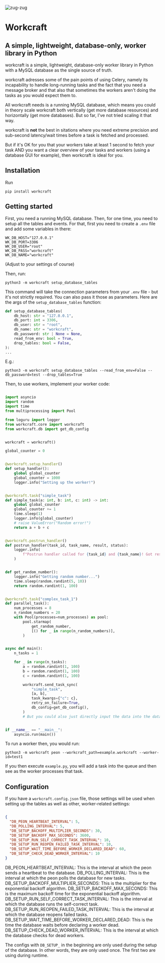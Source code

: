 ![zug-zug](https://github.com/user-attachments/assets/7c60873d-5c35-4cd3-985e-2b61e690c6f9)

# Workcraft

## A simple, lightweight, database-only, worker library in Python

workcraft is a simple, lightweight, database-only worker library in Python with a MySQL database as the single source of truth.

workcraft adresses some of the pain points of using Celery, namely its incapability to handle long-running tasks and the fact that you need a message broker and that also that sometimes the workers aren't doing the tasks as you would expect them to.

All workcraft needs is a running MySQL database, which means you could in theory scale workcraft both vertically (get more database resources) and horizontally (get more databases). But so far, I've not tried scaling it that way.

workcraft is **not** the best in sitations where you need extreme precision and sub-second latency/wait times before a task is fetched and processed.

But if it's OK for you that your workers take at least 1 second to fetch your task AND you want a clear overview of your tasks and workers (using a database GUI for example), then workcraft is ideal for you.


## Installation

Run

```
pip install workcraft
```

## Getting started

First, you need a running MySQL database. Then, for one time, you need to setup all the tables and events. For that, first you need to create a `.env` file and add some variables in there:

```
WK_DB_HOST="127.0.0.1"
WK_DB_PORT=3306
WK_DB_USER="root"
WK_DB_PASS="workcraft"
WK_DB_NAME="workcraft"
```

(Adjust to your settings of course)

Then, run:

```
python3 -m workcraft setup_database_tables
```

This command will take the connection parameters from your `.env` file - but it's not strictly required. You can also pass it those as parameters. Here are the args of the `setup_database_tables` function:

```python
def setup_database_tables(
    db_host: str = "127.0.0.1",
    db_port: int = 3306,
    db_user: str = "root",
    db_name: str = "workcraft",
    db_password: str | None = None,
    read_from_env: bool = True,
    drop_tables: bool = False,
):
...
```

E.g.:
```
python3 -m workcraft setup_database_tables --read_from_env=False --db_password=test --drop_tables=True
```

Then, to use workers, implement your worker code:

```python

import asyncio
import random
import time
from multiprocessing import Pool

from loguru import logger
from workcraft.core import workcraft
from workcraft.db import get_db_config


workcraft = workcraft()

global_counter = 0


@workcraft.setup_handler()
def setup_handler():
    global global_counter
    global_counter = 1000
    logger.info("Setting up the worker!")


@workcraft.task("simple_task")
def simple_task(a: int, b: int, c: int) -> int:
    global global_counter
    global_counter += 1
    time.sleep(1)
    logger.info(global_counter)
    # raise ValueError("Random error!")
    return a + b + c


@workcraft.postrun_handler()
def postrun_handler(task_id, task_name, result, status):
    logger.info(
        f"Postrun handler called for {task_id} and {task_name}! Got result: {result} and status {status}"
    )


def get_random_number():
    logger.info("Getting random number...")
    time.sleep(random.randint(5, 10))
    return random.randint(1, 100)


@workcraft.task("complex_task_1")
def parallel_task():
    num_processes = 8
    n_random_numbers = 20
    with Pool(processes=num_processes) as pool:
        pool.starmap(
            get_random_number,
            [() for _ in range(n_random_numbers)],
        )


async def main():
    n_tasks = 1

    for _ in range(n_tasks):
        a = random.randint(1, 100)
        b = random.randint(1, 100)
        c = random.randint(1, 100)

        workcraft.send_task_sync(
            "simple_task",
            [a, b],
            task_kwargs={"c": c},
            retry_on_failure=True,
            db_config=get_db_config(),
        )
        # But you could also just directly input the data into the database


if __name__ == "__main__":
    asyncio.run(main())

```

To run a worker then, you would run:

```
python3 -m workcraft peon --workcraft_path=example.workcraft --worker-id=test1
```

If you then execute `example.py`, you will add a task into the queue and then see as the worker processes that task.

## Configuration

If you have a `workcraft.config.json` file, those settings will be used when setting up the tables as well as other, worker-related settings:

```json

{
  "DB_PEON_HEARTBEAT_INTERVAL": 5,
  "DB_POLLING_INTERVAL": 5,
  "DB_SETUP_BACKOFF_MULTIPLIER_SECONDS": 30,
  "DB_SETUP_BACKOFF_MAX_SECONDS": 3600,
  "DB_SETUP_RUN_SELF_CORRECT_TASK_INTERVAL": 10,
  "DB_SETUP_RUN_REOPEN_FAILED_TASK_INTERVAL": 10,
  "DB_SETUP_WAIT_TIME_BEFORE_WORKER_DECLARED_DEAD": 60,
  "DB_SETUP_CHECK_DEAD_WORKER_INTERVAL": 10
}
```


DB_PEON_HEARTBEAT_INTERVAL: This is the interval at which the peon sends a heartbeat to the database.
DB_POLLING_INTERVAL: This is the interval at which the peon polls the database for new tasks.
DB_SETUP_BACKOFF_MULTIPLIER_SECONDS: This is the multiplier for the exponential backoff algorithm.
DB_SETUP_BACKOFF_MAX_SECONDS: This is the maximum backoff time for the exponential backoff algorithm.
DB_SETUP_RUN_SELF_CORRECT_TASK_INTERVAL: This is the interval at which the database runs the self-correct task.
DB_SETUP_RUN_REOPEN_FAILED_TASK_INTERVAL: This is the interval at which the database reopens failed tasks.
DB_SETUP_WAIT_TIME_BEFORE_WORKER_DECLARED_DEAD: This is the time the database waits before declaring a worker dead.
DB_SETUP_CHECK_DEAD_WORKER_INTERVAL: This is the interval at which the database checks for dead workers.

The configs with `DB_SETUP_` in the beginning are only used during the setup of the database. In other words, they are only used once. The first two are using during runtime.
